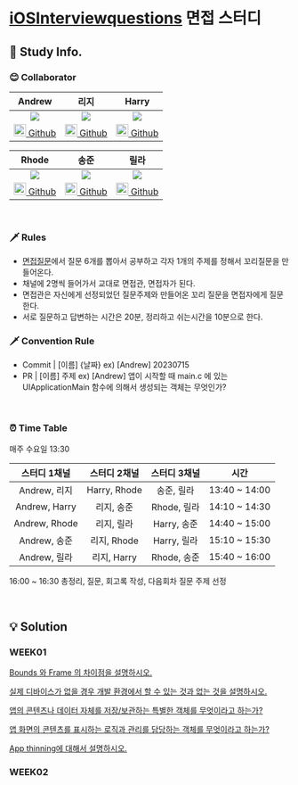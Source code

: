 # [iOSInterviewquestions](https://github.com/JeaSungLEE/iOSInterviewquestions) 면접 스터디

## 📖 Study Info.

### 😊 Collaborator
|Andrew|리지|Harry|
|:---:|:---:|:---:|
|<img src="https://avatars.githubusercontent.com/u/121753386?v=4"/>|<img src="https://avatars.githubusercontent.com/u/114971172?v=4"/>|<img src="https://avatars.githubusercontent.com/u/119860138?v=4"/>|
|[<img src="https://i.imgur.com/IOAJpzu.png" width="22"/> Github](https://github.com/ChanHyuc)|[<img src="https://i.imgur.com/IOAJpzu.png" width="22"/> Github](https://github.com/yijiye)|[<img src="https://i.imgur.com/IOAJpzu.png" width="22"/> Github](https://github.com/HarryHyeon)|

|Rhode|송준|릴라|
|:---:|:---:|:---:|
|<img src="https://avatars.githubusercontent.com/u/116149325?v=4"/>|<img src="https://avatars.githubusercontent.com/u/88870642?v=4"/>|<img src="https://avatars.githubusercontent.com/u/59365211?v=4"/>|
|[<img src="https://i.imgur.com/IOAJpzu.png" width="22"/> Github](https://github.com/Rhode-park)|[<img src="https://i.imgur.com/IOAJpzu.png" width="22"/> Github](https://github.com/kimseongj)|[<img src="https://i.imgur.com/IOAJpzu.png" width="22"/> Github](https://github.com/juun97)|

<br />

### 🗡️ Rules
- [면접질문](https://github.com/JeaSungLEE/iOSInterviewquestions)에서 질문 6개를 뽑아서 공부하고 각자 1개의 주제를 정해서 꼬리질문을 만들어온다.
- 채널에 2명씩 들어가서 교대로 면접관, 면접자가 된다.
- 면접관은 자신에게 선정되었던 질문주제와 만들어온 꼬리 질문을 면접자에게 질문한다.
- 서로 질문하고 답변하는 시간은 20분, 정리하고 쉬는시간을 10분으로 한다.

### 🗡️ Convention Rule
- Commit | [이름] {날짜}
ex) [Andrew] 20230715
- PR | [이름] 주제
ex) [Andrew] 앱이 시작할 때 main.c 에 있는 UIApplicationMain 함수에 의해서 생성되는 객체는 무엇인가?

<br />

### ⏰ Time Table
매주 수요일 13:30

|스터디 1채널|스터디 2채널|스터디 3채널|시간|
|:---:|:---:|:---:|:---:|
|Andrew, 리지|Harry, Rhode|송준, 릴라|13:40 ~ 14:00|
|Andrew, Harry|리지, 송준|Rhode, 릴라|14:10 ~ 14:30|
|Andrew, Rhode|리지, 릴라|Harry, 송준|14:40 ~ 15:00|
|Andrew, 송준|리지, Rhode|Harry, 릴라|15:10 ~ 15:30|
|Andrew, 릴라|리지, Harry|Rhode, 송준|15:40 ~ 16:00|

16:00 ~ 16:30 총정리, 질문, 회고록 작성, 다음회차 질문 주제 선정

<br />

## 💡 Solution
### WEEK01
[Bounds 와 Frame 의 차이점을 설명하시오.]()

[실제 디바이스가 없을 경우 개발 환경에서 할 수 있는 것과 없는 것을 설명하시오.]()

[앱의 콘텐츠나 데이터 자체를 저장/보관하는 특별한 객체를 무엇이라고 하는가?]()

[앱 화면의 콘텐츠를 표시하는 로직과 관리를 담당하는 객체를 무엇이라고 하는가?]()

[App thinning에 대해서 설명하시오.]()

### WEEK02
